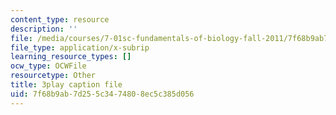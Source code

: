 ```yaml
---
content_type: resource
description: ''
file: /media/courses/7-01sc-fundamentals-of-biology-fall-2011/7f68b9ab7d255c3474808ec5c385d056_PzY0MWEEE6U.srt
file_type: application/x-subrip
learning_resource_types: []
ocw_type: OCWFile
resourcetype: Other
title: 3play caption file
uid: 7f68b9ab-7d25-5c34-7480-8ec5c385d056
---
```

